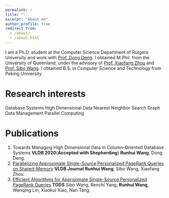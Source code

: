 ```yaml
---
permalink: /
title: ""
excerpt: "About me"
author_profile: true
redirect_from: 
  - /about/
  - /about.html
---
```

I am a Ph.D. student at the Computer Science Department of Rutgers University and work with [Prof. Dong Deng](https://dongdeng.github.io). I obtained M.Phil. from the University of Queenland, under the advisory of [Prof. Xiaofang Zhou](http://staff.itee.uq.edu.au/zxf/) and [Prof. Sibo Wang](http://www1.se.cuhk.edu.hk/~swang/). I obtained B.S. in Computer Science and Technology from Peking University.


Research interests
======
Database Systems 
High Dimensional Data
Nearest Neighbor Search
Graph Data Management
Parallel Computing


Publications
======
1. Towards Managing High Dimensional Data in Column-Oriented Database Systems __VLDB 2020__(__Accepted with Shepherding__)
    __Runhui Wang__, Dong Deng.
1. [Parallelizing Approximate Single-Source Personalized PageRank Queries on Shared-Memory](https://link.springer.com/article/10.1007/s00778-019-00576-7) __VLDB Journal__
    __Runhui Wang__, Sibo Wang, Xiaofang Zhou.
1. [Efficient Algorithms for Approximate Single-Source Personalized PageRank Queries](https://dl.acm.org/doi/10.1145/3360902)  __TODS__
    Sibo Wang, Renchi Yang, __Runhui Wang__, Wenqing Lin, Xiaokui Xiao, Nan Tang.
    

